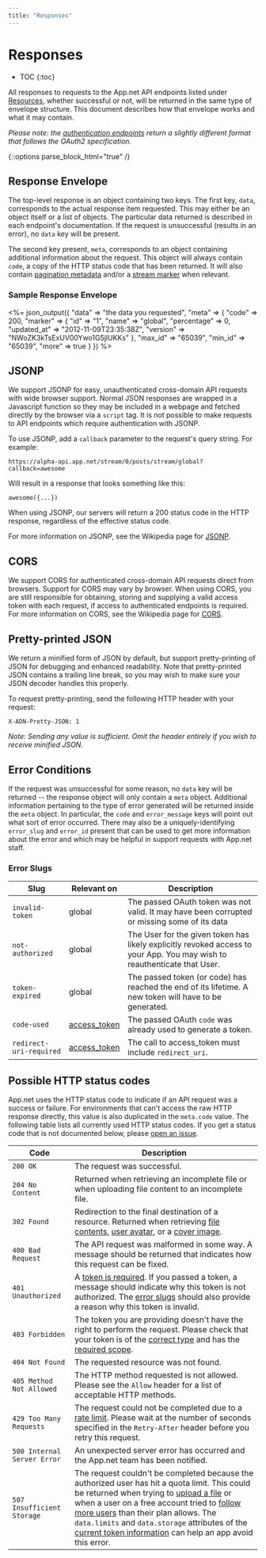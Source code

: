 ```yaml
---
title: "Responses"
---
```


# Responses

* TOC
{:toc}

All responses to requests to the App.net API endpoints listed under [Resources](/reference/resources/), whether successful or not, will be returned in the same type of envelope structure. This document describes how that envelope works and what it may contain.

*Please note: the [authentication endpoints](/reference/authentication) return a slightly different format that follows the OAuth2 specification.*

{::options parse_block_html="true" /}

## Response Envelope

The top-level response is an object containing two keys. The first key, ```data```, corresponds to the actual response item requested. This may either be an object itself or a list of objects. The particular data returned is described in each endpoint's documentation. If the request is unsuccessful (results in an error), no ```data``` key will be present.

The second key present, ```meta```, corresponds to an object containing additional information about the request. This object will always contain ```code```, a copy of the HTTP status code that has been returned. It will also contain [pagination metadata](/reference/make-request/pagination/#response-metadata) and/or a [stream marker](/reference/resources/stream-marker/) when relevant.

### Sample Response Envelope
<%= json_output({
    "data" => "the data you requested",
    "meta" => {
        "code" => 200,
        "marker" => {
            "id" => "1",
            "name" => "global",
            "percentage" => 0,
            "updated_at" => "2012-11-09T23:35:38Z",
            "version" => "NWoZK3kTsExUV00Ywo1G5jlUKKs"
        },
        "max_id" => "65039",
        "min_id" => "65039",
        "more" => true
    }
}) %>

## JSONP

We support JSONP for easy, unauthenticated cross-domain API requests with wide browser support. Normal JSON responses are wrapped in a Javascript function so they may be included in a webpage and fetched directly by the browser via a `script` tag. It is not possible to make requests to API endpoints which require authentication with JSONP.

To use JSONP, add a `callback` parameter to the request's query string. For example:

    https://alpha-api.app.net/stream/0/posts/stream/global?callback=awesome

Will result in a response that looks something like this:

    awesome({...})

When using JSONP, our servers will return a 200 status code in the HTTP response, regardless of the effective status code.

For more information on JSONP, see the Wikipedia page for [JSONP](http://en.wikipedia.org/wiki/JSONP).

## CORS

We support CORS for authenticated cross-domain API requests direct from browsers. Support for CORS may vary by browser. When using CORS, you are still responsible for obtaining, storing and supplying a valid access token with each request, if access to authenticated endpoints is required. For more information on CORS, see the Wikipedia page for [CORS](http://en.wikipedia.org/wiki/Cross-origin_resource_sharing).

## Pretty-printed JSON

We return a minified form of JSON by default, but support pretty-printing of JSON for debugging and enhanced readability. Note that pretty-printed JSON contains a trailing line break, so you may wish to make sure your JSON decoder handles this properly.

To request pretty-printing, send the following HTTP header with your request:

    X-ADN-Pretty-JSON: 1

*Note: Sending any value is sufficient. Omit the header entirely if you wish to receive minified JSON.*

## Error Conditions

If the request was unsuccessful for some reason, no ```data``` key will be returned -- the response object will only contain a ```meta``` object. Additional information pertaining to the type of error generated will be returned inside the ```meta``` object. In particular, the ```code``` and ```error_message``` keys will point out what sort of error occurred. There may also be a uniquely-identifying ```error_slug``` and ```error_id``` present that can be used to get more information about the error and which may be helpful in support requests with App.net staff.

### Error Slugs

<table class='table table-striped'>
    <thead>
        <tr>
            <th>Slug</th>
            <th>Relevant on</th>
            <th>Description</th>
        </tr>
    </thead>
    <tbody>
        <tr>
            <td><code>invalid-token</code></td>
            <td>global</td>
            <td>The passed OAuth token was not valid. It may have been corrupted or missing some of its data</td>
        </tr>
        <tr>
            <td><code>not-authorized</code></td>
            <td>global</td>
            <td>The User for the given token has likely explicitly revoked access to your App. You may wish to reauthenticate that User.</td>
        </tr>
        <tr>
            <td><code>token-expired</code></td>
            <td>global</td>
            <td>The passed token (or code) has reached the end of its lifetime. A new token will have to be generated.</td>
        </tr>
        <tr>
            <td><code>code-used</code></td>
            <td><a href="/reference/authentication/flows/web/">access_token</a></td>
            <td>The passed OAuth <code>code</code> was already used to generate a token.</td>
        </tr>
        <tr>
            <td><code>redirect-uri-required</code></td>
            <td><a href="/reference/authentication/flows/web/">access_token</a></td>
            <td>The call to access_token must include <code>redirect_uri</code>.</td>
        </tr>
    </tbody>
</table>

## Possible HTTP status codes

App.net uses the HTTP status code to indicate if an API request was a success or failure. For environments that can't access the raw HTTP response directly, this value is also duplicated in the `meta.code` value. The following table lists all currently used HTTP status codes. If you get a status code that is not documented below, please [open an issue](https://github.com/appdotnet/api-spec/issues).

<table class='table table-striped'>
    <thead>
        <tr>
            <th>Code</th>
            <th>Description</th>
        </tr>
    </thead>
    <tbody>
        <tr>
            <td><code>200 OK</code></td>
            <td>The request was successful.</td>
        </tr>
        <tr>
            <td><code>204 No Content</code></td>
            <td>Returned when retrieving an incomplete file or when uploading file content to an incomplete file.</td>
        </tr>
        <tr>
            <td><code>302 Found</code></td>
            <td>Redirection to the final destination of a resource. Returned when retrieving <a href="/reference/resources/file/content/#get-file-content">file contents</a>, <a href="/reference/resources/user/profile/#retrieve-a-users-avatar-image">user avatar</a>, or a <a href="/reference/resources/user/profile/#retrieve-a-users-cover-image">cover image</a>.</td>
        </tr>
        <tr>
            <td><code>400 Bad Request</code></td>
            <td>The API request was malformed in some way. A message should be returned that indicates how this request can be fixed.</td>
        </tr>
        <tr>
            <td><code>401 Unauthorized</code></td>
            <td>A <a href="/reference/authentication/#making-authenticated-api-requests">token is required</a>. If you passed a token, a message should indicate why this token is not authorized. The <a href="#error-slugs">error slugs</a> should also provide a reason why this token is invalid.</td>
        </tr>
        <tr>
            <td><code>403 Forbidden</code></td>
            <td>The token you are providing doesn't have the right to perform the request. Please check that your token is of the <a href="/reference/authentication/#what-kind-of-token-do-i-need">correct type</a> and has the <a href="/reference/authentication/#scopes">required scope</a>.</td>
        </tr>
        <tr>
            <td><code>404 Not Found</code></td>
            <td>The requested resource was not found.</td>
        </tr>
        <tr>
            <td><code>405 Method Not Allowed</code></td>
            <td>The HTTP method requested is not allowed. Please see the <code>Allow</code> header for a list of acceptable HTTP methods.</td>
        </tr>
        <tr>
            <td><code>429 Too Many Requests</code></td>
            <td>The request could not be completed due to a <a href="/reference/make-request/rate-limits/">rate limit</a>. Please wait at the number of seconds specified in the <code>Retry-After</code> header before you retry this request.</td>
        </tr>
        <tr>
            <td><code>500 Internal Server Error</code></td>
            <td>An unexpected server error has occurred and the App.net team has been notified.</td>
        </tr>
        <tr>
            <td><code>507 Insufficient Storage</code></td>
            <td>The request couldn't be completed because the authorized user has hit a quota limit. This could be returned when trying to <a href="/reference/resources/file/lifecycle/#create-a-file">upload a file</a> or when a user on a free account tried to <a href="/reference/resources/user/following/#follow-a-user">follow more users</a> than their plan allows. The <code>data.limits</code> and <code>data.storage</code> attributes of the <a href="/reference/resources/token/#retrieve-current-token">current token information</a> can help an app avoid this error.</td>
        </tr>
    </tbody>
</table>
